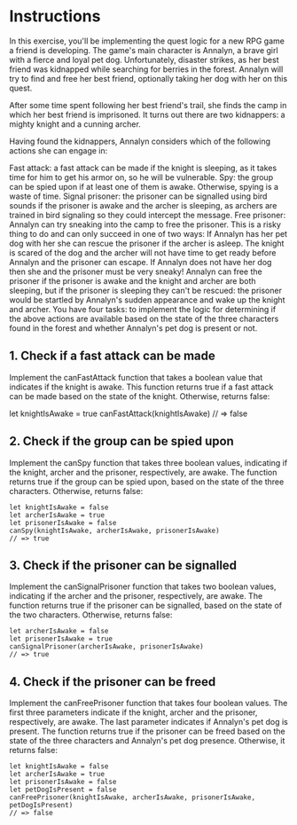 # Instructions

In this exercise, you'll be implementing the quest logic for a new RPG game a friend is developing. The game's main character is Annalyn, a brave girl with a fierce and loyal pet dog. Unfortunately, disaster strikes, as her best friend was kidnapped while searching for berries in the forest. Annalyn will try to find and free her best friend, optionally taking her dog with her on this quest.

After some time spent following her best friend's trail, she finds the camp in which her best friend is imprisoned. It turns out there are two kidnappers: a mighty knight and a cunning archer.

Having found the kidnappers, Annalyn considers which of the following actions she can engage in:

Fast attack: a fast attack can be made if the knight is sleeping, as it takes time for him to get his armor on, so he will be vulnerable.
Spy: the group can be spied upon if at least one of them is awake. Otherwise, spying is a waste of time.
Signal prisoner: the prisoner can be signalled using bird sounds if the prisoner is awake and the archer is sleeping, as archers are trained in bird signaling so they could intercept the message.
Free prisoner: Annalyn can try sneaking into the camp to free the prisoner. This is a risky thing to do and can only succeed in one of two ways:
If Annalyn has her pet dog with her she can rescue the prisoner if the archer is asleep. The knight is scared of the dog and the archer will not have time to get ready before Annalyn and the prisoner can escape.
If Annalyn does not have her dog then she and the prisoner must be very sneaky! Annalyn can free the prisoner if the prisoner is awake and the knight and archer are both sleeping, but if the prisoner is sleeping they can't be rescued: the prisoner would be startled by Annalyn's sudden appearance and wake up the knight and archer.
You have four tasks: to implement the logic for determining if the above actions are available based on the state of the three characters found in the forest and whether Annalyn's pet dog is present or not.

## 1. Check if a fast attack can be made
Implement the canFastAttack function that takes a boolean value that indicates if the knight is awake. This function returns true if a fast attack can be made based on the state of the knight. Otherwise, returns false:

let knightIsAwake = true
canFastAttack(knightIsAwake)
// => false

## 2. Check if the group can be spied upon
Implement the canSpy function that takes three boolean values, indicating if the knight, archer and the prisoner, respectively, are awake. The function returns true if the group can be spied upon, based on the state of the three characters. Otherwise, returns false:
```
let knightIsAwake = false
let archerIsAwake = true
let prisonerIsAwake = false
canSpy(knightIsAwake, archerIsAwake, prisonerIsAwake)
// => true
```

## 3. Check if the prisoner can be signalled
Implement the canSignalPrisoner function that takes two boolean values, indicating if the archer and the prisoner, respectively, are awake. The function returns true if the prisoner can be signalled, based on the state of the two characters. Otherwise, returns false:
```
let archerIsAwake = false
let prisonerIsAwake = true
canSignalPrisoner(archerIsAwake, prisonerIsAwake)
// => true
```

## 4. Check if the prisoner can be freed
Implement the canFreePrisoner function that takes four boolean values. The first three parameters indicate if the knight, archer and the prisoner, respectively, are awake. The last parameter indicates if Annalyn's pet dog is present. The function returns true if the prisoner can be freed based on the state of the three characters and Annalyn's pet dog presence. Otherwise, it returns false:
```
let knightIsAwake = false
let archerIsAwake = true
let prisonerIsAwake = false
let petDogIsPresent = false
canFreePrisoner(knightIsAwake, archerIsAwake, prisonerIsAwake, petDogIsPresent)
// => false
```